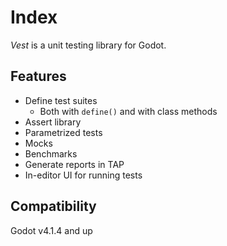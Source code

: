 # Index

*Vest* is a unit testing library for Godot.

## Features

* Define test suites
    * Both with `define()` and with class methods
* Assert library
* Parametrized tests
* Mocks
* Benchmarks
* Generate reports in TAP
* In-editor UI for running tests

## Compatibility

Godot v4.1.4 and up
